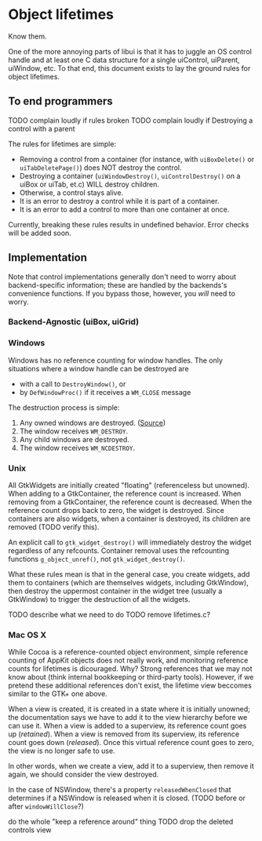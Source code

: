 # Object lifetimes

Know them.

One of the more annoying parts of libui is that it has to juggle an OS control handle and at least one C data structure for a single uiControl, uiParent, uiWindow, etc. To that end, this document exists to lay the ground rules for object lifetimes.

## To end programmers

TODO complain loudly if rules broken
TODO complain loudly if Destroying a control with a parent

The rules for lifetimes are simple:

- Removing a control from a container (for instance, with `uiBoxDelete()` or `uiTabDeletePage()`) does NOT destroy the control.
- Destroying a container (`uiWindowDestroy()`, `uiControlDestroy()` on a  uiBox or uiTab, et.c) WILL destroy children.
- Otherwise, a control stays alive.
- It is an error to destroy a control while it is part of a container.
- It is an error to add a control to more than one container at once.

Currently, breaking these rules results in undefined behavior. Error checks will be added soon.

## Implementation

Note that control implementations generally don't need to worry about backend-specific information; these are handled by the backends's convenience functions. If you bypass those, however, you *will* need to worry.

### Backend-Agnostic (uiBox, uiGrid)

### Windows

Windows has no reference counting for window handles. The only situations where a window handle can be destroyed are

- with a call to `DestroyWindow()`, or
- by `DefWindowProc()` if it receives a `WM_CLOSE` message

The destruction process is simple:

1. Any owned windows are destroyed. ([Source](http://stackoverflow.com/questions/29419291/is-my-subclassing-common-controls-tooltip-destroying-itself-in-wm-destroy-before))
2. The window receives `WM_DESTROY`.
3. Any child windows are destroyed.
4. The window receives `WM_NCDESTROY`.

### Unix

All GtkWidgets are initially created "floating" (referenceless but unowned). When adding to a GtkContainer, the reference count is increased. When removing from a GtkContainer, the reference count is decreased. When the reference count drops back to zero, the widget is destroyed. Since containers are also widgets, when a container is destroyed, its children are removed (TODO verify this).

An explicit call to `gtk_widget_destroy()` will immediately destroy the widget regardless of any refcounts. Container removal uses the refcounting functions `g_object_unref()`, not `gtk_widget_destroy()`.

What these rules mean is that in the general case, you create widgets, add them to containers (which are themselves widgets, including GtkWindow), then destroy the uppermost container in the widget tree (usually a GtkWindow) to trigger the destruction of all the widgets.

TODO describe what we need to do
TODO remove lifetimes.c?

### Mac OS X

While Cocoa is a reference-counted object environment, simple reference counting of AppKit objects does not really work, and monitoring reference counts for lifetimes is dicouraged. Why? Strong references that we may not know about (think internal bookkeeping or third-party tools). However, if we pretend these additional references don't exist, the lifetime view beccomes similar to the GTK+ one above.

When a view is created, it is created in a state where it is initially unowned; the documentation says we have to add it to the view hierarchy before we can use it. When a view is added to a superview, its reference count goes up (*retained*). When a view is removed from its superview, its reference count goes down (*released*). Once this virtual reference count goes to zero, the view is no longer safe to use.

In other words, when we create a view, add it to a superview, then remove it again, we should consider the view destroyed.

In the case of NSWindow, there's a property `releasedWhenClosed` that determines if a NSWindow is released when it is closed. (TODO before or after `windowWillClose`?)

do the whole "keep a reference around" thing
TODO drop the deleted controls view
